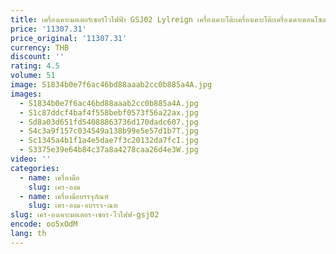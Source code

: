 ```yaml
---
title: เครื่องเคาะมอเตอร์เซอร์โวไฟฟ้า GSJ02 Lylreign เครื่องเคาะโต๊ะเครื่องเคาะโต๊ะเครื่องเคาะคอนโซล
price: '11307.31'
price_original: '11307.31'
currency: THB
discount: ''
rating: 4.5
volume: 51
image: S1834b0e7f6ac46bd88aaab2cc0b885a4A.jpg
images:
  - S1834b0e7f6ac46bd88aaab2cc0b885a4A.jpg
  - S1c87ddcf4baf4f558bebf0573f56a22ax.jpg
  - Sd8a03d651fd54088863736d170dadc607.jpg
  - S4c3a9f157c034549a138b99e5e57d1b7T.jpg
  - Sc1345a4b1f1a4e5dae7f3c20132da7fcI.jpg
  - S3375e39e64b84c37a8a4278caa26d4e3W.jpg
video: ''
categories:
  - name: เครื่องมือ
    slug: เคร-องม
  - name: เครื่องมือบรรจุภัณฑ์
    slug: เคร-องม-อบรรจ-ณฑ
slug: เคร-องเคาะมอเตอร-เซอร-โวไฟฟ-gsj02
encode: oo5xOdM
lang: th
---
```

  
